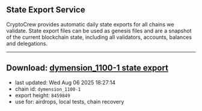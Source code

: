 ## State Export Service
CryptoCrew provides automatic daily state exports for all chains we validate. State export files can be used as genesis files and are a snapshot of the current blockchain state, including all validators, accounts, balances and delegations.

---
**Download: [dymension_1100-1 state export](https://dl-eu2.ccvalidators.com/SERVICE/dymension/dymension_1100-1_export_8459849.json)**
---

- last updated: Wed Aug 06 2025 18:27:14
- chain id: `dymension_1100-1`
- export height: `8459849`
- use for: airdrops, local tests, chain recovery
